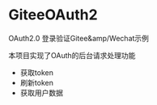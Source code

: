 # GiteeOAuth2
OAuth2.0 登录验证Gitee&amp/Wechat示例

本项目实现了OAuth的后台请求处理功能
-  获取token
-  刷新token
-  获取用户数据
